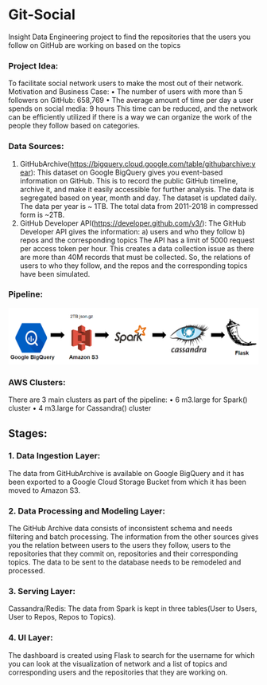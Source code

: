 # Git-Social
Insight Data Engineering project to find the repositories that the users you follow on GitHub are working on based on the topics

### Project Idea:
To facilitate social network users to make the most out of their network.
Motivation and Business Case:
•	The number of users with more than 5 followers on GitHub: 658,769
•	The average amount of time per day a user spends on social media: 9 hours
This time can be reduced, and the network can be efficiently utilized if there is a way we can organize the work of the people they follow based on categories.
### Data Sources:
1.	GitHubArchive(https://bigquery.cloud.google.com/table/githubarchive:year): This dataset on Google BigQuery gives you event-based information on GitHub. This is to record the public GitHub timeline, archive it, and make it easily accessible for further analysis. The data is segregated based on year, month and day. The dataset is updated daily. The data per year is ~ 1TB. The total data from 2011-2018 in compressed form is ~2TB.
2.	GitHub Developer API(https://developer.github.com/v3/): The GitHub Developer API gives the information: 
a)	users and who they follow
b)	repos and the corresponding topics
The API has a limit of 5000 request per access token per hour. This creates a data collection issue as there are more than 40M records that must be collected. So, the relations of users to who they follow, and the repos and the corresponding topics have been simulated.
### Pipeline:
![](static/images/Pipeline.png)
### AWS Clusters:
There are 3 main clusters as part of the pipeline:
•	6 m3.large for Spark() cluster
•	4 m3.large for Cassandra() cluster

## Stages:
### 1.	Data Ingestion Layer:
The data from GitHubArchive is available on Google BigQuery and it has been exported to a Google Cloud Storage Bucket from which it has been moved to Amazon S3. 
### 2.	Data Processing and Modeling Layer:
The GitHub Archive data consists of inconsistent schema and needs filtering and batch processing. The information from the other sources gives you the relation between users to the users they follow, users to the repositories that they commit on, repositories and their corresponding topics. The data to be sent to the database needs to be remodeled and processed.
### 3.	Serving Layer:
Cassandra/Redis: The data from Spark is kept in three tables(User to Users, User to Repos, Repos to Topics).
### 4.	UI Layer:
The dashboard is created using Flask to search for the username for which you can look at the visualization of network and a list of topics and corresponding users and the repositories that they are working on.
